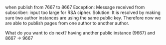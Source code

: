 when publish from 7667 to 8667
Exception: Message received from subscriber: input too large for RSA cipher.
Solution: It is resolved by making sure two author instances are using the same public key. 
Therefore now we are able to publish pages from one author to another author. 

What do you want to do next?
having another public instance (9667) and 8667 -> 9667
